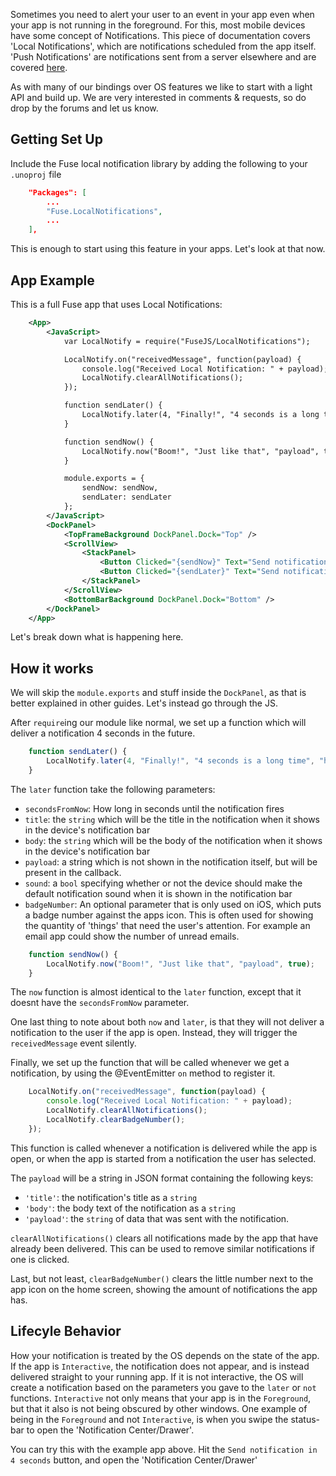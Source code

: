 Sometimes you need to alert your user to an event in your app even when your app is not running in the foreground. For this, most mobile devices have some concept of Notifications. This piece of documentation covers 'Local Notifications', which are notifications scheduled from the app itself. 'Push Notifications' are notifications sent from a server elsewhere and are covered [here](api:fuse/pushnotifications/push).

As with many of our bindings over OS features we like to start with a light API and build up. We are very interested in comments & requests, so do drop by the forums and let us know.

## Getting Set Up

Include the Fuse local notification library by adding the following to your `.unoproj` file
```json
    "Packages": [
        ...
        "Fuse.LocalNotifications",
        ...
    ],
```
This is enough to start using this feature in your apps. Let's look at that now.


## App Example

This is a full Fuse app that uses Local Notifications:
```xml
    <App>
        <JavaScript>
            var LocalNotify = require("FuseJS/LocalNotifications");

            LocalNotify.on("receivedMessage", function(payload) {
                console.log("Received Local Notification: " + payload);
                LocalNotify.clearAllNotifications();
            });

            function sendLater() {
                LocalNotify.later(4, "Finally!", "4 seconds is a long time", "hmm?", true);
            }

            function sendNow() {
                LocalNotify.now("Boom!", "Just like that", "payload", true);
            }

            module.exports = {
                sendNow: sendNow,
                sendLater: sendLater
            };
        </JavaScript>
        <DockPanel>
            <TopFrameBackground DockPanel.Dock="Top" />
            <ScrollView>
                <StackPanel>
                    <Button Clicked="{sendNow}" Text="Send notification now" Height="60"/>
                    <Button Clicked="{sendLater}" Text="Send notification in 4 seconds" Height="60"/>
                </StackPanel>
            </ScrollView>
            <BottomBarBackground DockPanel.Dock="Bottom" />
        </DockPanel>
    </App>
```
Let's break down what is happening here.

## How it works

We will skip the `module.exports` and stuff inside the `DockPanel`, as that is better explained in other guides. Let's instead go through the JS.

After `require`ing our module like normal, we set up a function which will deliver a notification 4 seconds in the future.
```js
    function sendLater() {
        LocalNotify.later(4, "Finally!", "4 seconds is a long time", "hmm?", true);
    }
```
The `later` function take the following parameters:

- `secondsFromNow`: How long in seconds until the notification fires
- `title`: the `string` which will be the title in the notification when it shows in the device's notification bar
- `body`: the `string` which will be the body of the notification when it shows in the device's notification bar
- `payload`: a string which is not shown in the notification itself, but will be present in the callback.
- `sound`: a `bool` specifying whether or not the device should make the default notification sound when it is shown in the notification bar
- `badgeNumber`: An optional parameter that is only used on iOS, which puts a badge number against the apps icon. This is often used for showing the quantity of 'things' that need the user's attention. For example an email app could show the number of unread emails.
```js
    function sendNow() {
        LocalNotify.now("Boom!", "Just like that", "payload", true);
    }
```
The `now` function is almost identical to the `later` function, except that it doesnt have the `secondsFromNow` parameter.

One last thing to note about both `now` and `later`, is that they will not deliver a notification to the user if the app is open. Instead, they will trigger the `receivedMessage` event silently.

Finally, we set up the function that will be called whenever we get a notification, by using the @EventEmitter `on` method to register it.
```js
    LocalNotify.on("receivedMessage", function(payload) {
        console.log("Received Local Notification: " + payload);
        LocalNotify.clearAllNotifications();
        LocalNotify.clearBadgeNumber();
    });
```
This function is called whenever a notification is delivered while the app is open, or when the app is started from a notification the user has selected.

The `payload` will be a string in JSON format containing the following keys:
- `'title'`: the notification's title as a `string`
- `'body'`: the body text of the notification as a `string`
- `'payload'`: the `string` of data that was sent with the notification.

`clearAllNotifications()` clears all notifications made by the app that have already been delivered. This can be used to remove similar notifications if one is clicked.

Last, but not least, `clearBadgeNumber()` clears the little number next to the app icon on the home screen, showing the amount of notifications the app has.


## Lifecyle Behavior

How your notification is treated by the OS depends on the state of the app. If the app is `Interactive`, the notification does not appear, and is instead delivered straight to your running app. If it is not interactive, the OS will create a notification based on the parameters you gave to the `later` or `not` functions. `Interactive` not only means that your app is in the `Foreground`, but that it also is not being obscured by other windows. One example of being in the `Foreground` and not `Interactive`, is when you swipe the status-bar to open the 'Notification Center/Drawer'.

You can try this with the example app above. Hit the `Send notification in 4 seconds` button, and open the 'Notification Center/Drawer'
